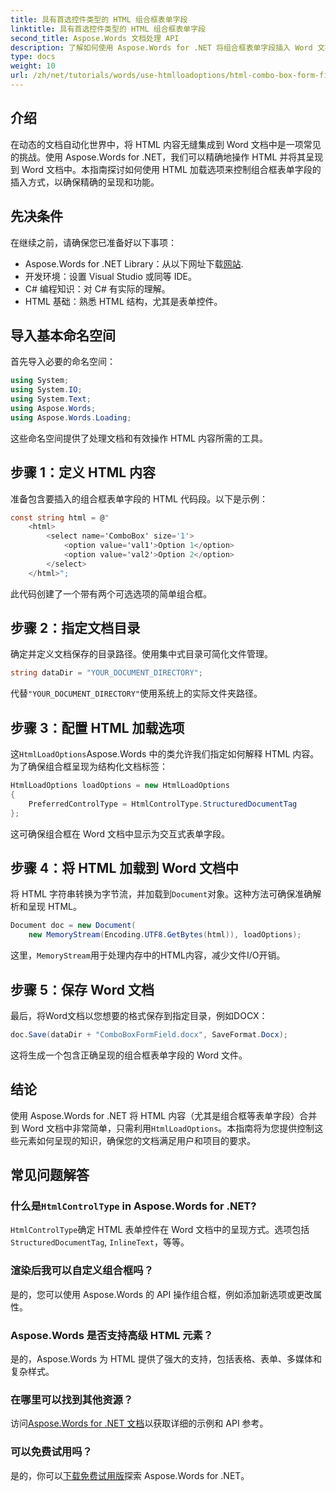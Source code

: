 ```yaml
---
title: 具有首选控件类型的 HTML 组合框表单字段
linktitle: 具有首选控件类型的 HTML 组合框表单字段
second_title: Aspose.Words 文档处理 API
description: 了解如何使用 Aspose.Words for .NET 将组合框表单字段插入 Word 文档。本分步指南涵盖 HTML 加载选项、首选控件类型以及无缝文档自动化的高级自定义技巧。
type: docs
weight: 10
url: /zh/net/tutorials/words/use-htmlloadoptions/html-combo-box-form-fields-with-preferred-control-types/
---
```

## 介绍

在动态的文档自动化世界中，将 HTML 内容无缝集成到 Word 文档中是一项常见的挑战。使用 Aspose.Words for .NET，我们可以精确地操作 HTML 并将其呈现到 Word 文档中。本指南探讨如何使用 HTML 加载选项来控制组合框表单字段的插入方式，以确保精确的呈现和功能。

## 先决条件

在继续之前，请确保您已准备好以下事项：

-  Aspose.Words for .NET Library：从以下网址下载[网站](https://releases.aspose.com/words/net/). 
- 开发环境：设置 Visual Studio 或同等 IDE。  
- C# 编程知识：对 C# 有实际的理解。  
- HTML 基础：熟悉 HTML 结构，尤其是表单控件。  

## 导入基本命名空间

首先导入必要的命名空间：

```csharp
using System;
using System.IO;
using System.Text;
using Aspose.Words;
using Aspose.Words.Loading;
```

这些命名空间提供了处理文档和有效操作 HTML 内容所需的工具。

## 步骤 1：定义 HTML 内容

准备包含要插入的组合框表单字段的 HTML 代码段。以下是示例：

```csharp
const string html = @"
    <html>
        <select name='ComboBox' size='1'>
            <option value='val1'>Option 1</option>
            <option value='val2'>Option 2</option>
        </select>
    </html>";
```

此代码创建了一个带有两个可选选项的简单组合框。

## 步骤 2：指定文档目录

确定并定义文档保存的目录路径。使用集中式目录可简化文件管理。

```csharp
string dataDir = "YOUR_DOCUMENT_DIRECTORY";
```

代替`"YOUR_DOCUMENT_DIRECTORY"`使用系统上的实际文件夹路径。

## 步骤 3：配置 HTML 加载选项

这`HtmlLoadOptions`Aspose.Words 中的类允许我们指定如何解释 HTML 内容。为了确保组合框呈现为结构化文档标签：

```csharp
HtmlLoadOptions loadOptions = new HtmlLoadOptions
{
    PreferredControlType = HtmlControlType.StructuredDocumentTag
};
```

这可确保组合框在 Word 文档中显示为交互式表单字段。

## 步骤 4：将 HTML 加载到 Word 文档中

将 HTML 字符串转换为字节流，并加载到`Document`对象。这种方法可确保准确解析和呈现 HTML。

```csharp
Document doc = new Document(
    new MemoryStream(Encoding.UTF8.GetBytes(html)), loadOptions);
```

这里，`MemoryStream`用于处理内存中的HTML内容，减少文件I/O开销。

## 步骤 5：保存 Word 文档

最后，将Word文档以您想要的格式保存到指定目录，例如DOCX：

```csharp
doc.Save(dataDir + "ComboBoxFormField.docx", SaveFormat.Docx);
```

这将生成一个包含正确呈现的组合框表单字段的 Word 文件。

## 结论

使用 Aspose.Words for .NET 将 HTML 内容（尤其是组合框等表单字段）合并到 Word 文档中非常简单，只需利用`HtmlLoadOptions`。本指南将为您提供控制这些元素如何呈现的知识，确保您的文档满足用户和项目的要求。

## 常见问题解答

### 什么是`HtmlControlType` in Aspose.Words for .NET?
`HtmlControlType`确定 HTML 表单控件在 Word 文档中的呈现方式。选项包括`StructuredDocumentTag`, `InlineText`，等等。

### 渲染后我可以自定义组合框吗？
是的，您可以使用 Aspose.Words 的 API 操作组合框，例如添加新选项或更改属性。

### Aspose.Words 是否支持高级 HTML 元素？
是的，Aspose.Words 为 HTML 提供了强大的支持，包括表格、表单、多媒体和复杂样式。

### 在哪里可以找到其他资源？
访问[Aspose.Words for .NET 文档](https://reference.aspose.com/words/net/)以获取详细的示例和 API 参考。

### 可以免费试用吗？
是的，你可以[下载免费试用版](https://releases.aspose.com/)探索 Aspose.Words for .NET。